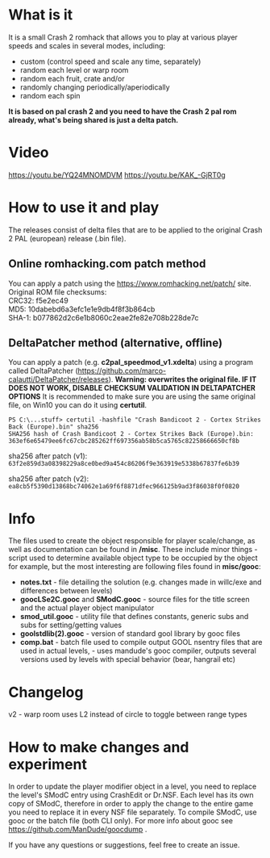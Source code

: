 # What is it
It is a small Crash 2 romhack that allows you to play at various player speeds and scales in several modes, including:
- custom (control speed and scale any time, separately)
- random each level or warp room
- random each fruit, crate and/or
- randomly changing periodically/aperiodically
- random each spin

**It is based on pal crash 2 and you need to have the Crash 2 pal rom already, what's being shared is just a delta patch.**

# Video
https://youtu.be/YQ24MNOMDVM
https://youtu.be/KAK_-GjRT0g

# How to use it and play 
The releases consist of delta files that are to be applied to the original Crash 2 PAL (european) release (.bin file).

## Online romhacking.com patch method
You can apply a patch using the https://www.romhacking.net/patch/ site.   
Original ROM file checksums:   
CRC32:  f5e2ec49   
MD5:    10dabebd6a3efc1e1e9db4f8f3b864cb   
SHA-1:  b077862d2c6e1b8060c2eae2fe82e708b228de7c   

## DeltaPatcher method (alternative, offline)
You can apply a patch (e.g. **c2pal_speedmod_v1.xdelta**) using a program called DeltaPatcher (https://github.com/marco-calautti/DeltaPatcher/releases).
**Warning: overwrites the original file. IF IT DOES NOT WORK, DISABLE CHECKSUM VALIDATION IN DELTAPATCHER OPTIONS**
It is recommended to make sure you are using the same original file, on Win10 you can do it using **certutil**.

```
PS C:\...stuff> certutil -hashfile "Crash Bandicoot 2 - Cortex Strikes Back (Europe).bin" sha256
SHA256 hash of Crash Bandicoot 2 - Cortex Strikes Back (Europe).bin:
363ef6e65479ee6fc67cbc285262ff697356ab58b5ca5765c82258666650cf8b
```
sha256 after patch (v1): `63f2e859d3a08398229a8ce0bed9a454c86206f9e363919e5338b67837fe6b39` 

sha256 after patch (v2): `ea8cb5f5390d13868bc74062e1a69f6f8871dfec966125b9ad3f86038f0f0820`


# Info
The files used to create the object responsible for player scale/change, as well as documentation can be found in **/misc**.
These include minor things - script used to determine available object type to be occupied by the object for example,
but the most interesting are following files found in **misc/gooc**:
- **notes.txt** - file detailing the solution (e.g. changes made in willc/exe and differences between levels)
- **goocLSe2C.gooc** and **SModC.gooc** - source files for the title screen and the actual player object manipulator
- **smod_util.gooc** - utility file that defines constants, generic subs and subs for setting/getting values
- **goolstdlib(2).gooc** - version of standard gool library by gooc files
- **comp.bat** - batch file used to compile output GOOL nsentry files that are used in actual levels, 
               - uses mandude's gooc compiler, outputs several versions used by levels with special behavior (bear, hangrail etc)

# Changelog
v2 - warp room uses L2 instead of circle to toggle between range types

# How to make changes and experiment
In order to update the player modifier object in a level, you need to replace the level's SModC entry using CrashEdit or Dr.NSF.
Each level has its own copy of SModC, therefore in order to apply the change to the entire game you need to replace it in every NSF file separately.
To compile SModC, use gooc or the batch file (both CLI only). For more info about gooc see https://github.com/ManDude/goocdump .

If you have any questions or suggestions, feel free to create an issue.
